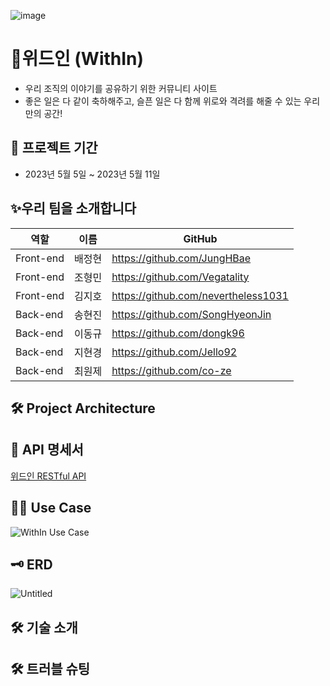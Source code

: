 ![image](https://user-images.githubusercontent.com/128972031/236815964-8565d17e-4b3e-4bfb-b9ed-d9b644f3915c.png)


# 💌위드인 (WithIn)
- 우리 조직의 이야기를 공유하기 위한 커뮤니티 사이트
- 좋은 일은 다 같이 축하해주고, 슬픈 일은 다 함께 위로와 격려를 해줄 수 있는 우리만의 공간! 

📆 프로젝트 기간
---------------------------------------
- 2023년 5월 5일 ~ 2023년 5월 11일

✨우리 팀을 소개합니다
---------------------------------------
| 역할 | 이름 | GitHub |
| ------ | -- | ----|
| Front-end | 배정현 | https://github.com/JungHBae|
| Front-end | 조형민 | https://github.com/Vegatality|
| Front-end | 김지호 | https://github.com/nevertheless1031| 
| Back-end | 송현진 |  https://github.com/SongHyeonJin|
| Back-end | 이동규 | https://github.com/dongk96|
| Back-end | 지현경 | https://github.com/Jello92|
| Back-end | 최원제 | https://github.com/co-ze|

🛠 Project Architecture
---------------------------------------

📅 API 명세서
---------------------------------------
[위드인 RESTful API](https://www.notion.so/e53a1e5449bb4d6a93906deb76daec25?v=4060b89fa3e8491ba16a7421148e5b9d)

👨‍💻 Use Case
---------------------------------------
![WithIn Use Case](https://user-images.githubusercontent.com/128972031/236847024-964ad7dd-45ce-4fc8-91f7-b2c3e9740a95.PNG)


🗝 ERD 
---------------------------------------
![Untitled](https://user-images.githubusercontent.com/128972031/236445827-d5319083-6066-4d96-b21d-1630bd98038f.png)

🛠 기술 소개
---------------------------------------


🛠 트러블 슈팅
---------------------------------------
